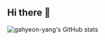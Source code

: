 ## Hi there 👋

<!--
**gahyeon-yang/gahyeon-yang** is a ✨ _special_ ✨ repository because its `README.md` (this file) appears on your GitHub profile.

Here are some ideas to get you started:

- 🔭 I’m currently working on ...
- 🌱 I’m currently learning ...
- 👯 I’m looking to collaborate on ...
- 🤔 I’m looking for help with ...
- 💬 Ask me about ...
- 📫 How to reach me: ...
- 😄 Pronouns: ...
- ⚡ Fun fact: ...
-->

![gahyeon-yang's GitHub stats](https://github-readme-stats.vercel.app/api?username=K-Junyyy&show_icons=true&theme=dracula)
